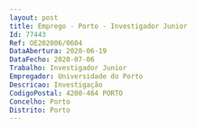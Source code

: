 ```yaml
--- 
layout: post
title: Emprego - Porto - Investigador Junior
Id: 77443
Ref: OE202006/0604
DataAbertura: 2020-06-19
DataFecho: 2020-07-06
Trabalho: Investigador Junior
Empregador: Universidade do Porto
Descricao: Investigação
CodigoPostal: 4200-464 PORTO
Concelho: Porto
Distrito: Porto
--- 
```

